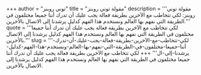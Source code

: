 +++
author = "توني روبنز"
title = "مقولة توني روبنز"
description = '''مقولة توني روبنز: لكي تتخاطب مع الآخرين بطريقة فعالة يجب عليك أن تدرك أننا جميعا مختلفون في الطريقة التي نفهم بها العالم ونستخدم هذا الفهم كدليل يرشدنا إلى الاتصال بالأخرين.'''
quote = '''لكي تتخاطب مع الآخرين بطريقة فعالة يجب عليك أن تدرك أننا جميعا مختلفون في الطريقة التي نفهم بها العالم ونستخدم هذا الفهم كدليل يرشدنا إلى الاتصال بالأخرين.'''
slug = '''لكي-تتخاطب-مع-الآخرين-بطريقة-فعالة-يجب-عليك-أن-تدرك-أننا-جميعا-مختلفون-في-الطريقة-التي-نفهم-بها-العالم-ونستخدم-هذا-الفهم-كدليل-يرشدنا-إلى-ال'''
+++
لكي تتخاطب مع الآخرين بطريقة فعالة يجب عليك أن تدرك أننا جميعا مختلفون في الطريقة التي نفهم بها العالم ونستخدم هذا الفهم كدليل يرشدنا إلى الاتصال بالأخرين.
